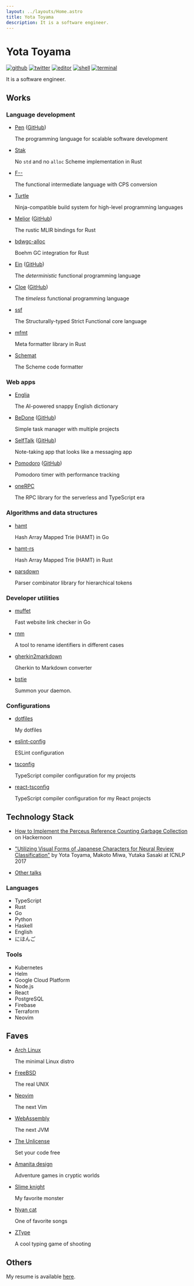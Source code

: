 ```yaml
---
layout: ../layouts/Home.astro
title: Yota Toyama
description: It is a software engineer.
---
```


# Yota Toyama

[![github](https://img.shields.io/badge/github-raviqqe-red.svg?style=flat-square)](https://github.com/raviqqe)
[![twitter](https://img.shields.io/badge/twitter-raviqqe-blue.svg?style=flat-square)](https://twitter.com/raviqqe)
[![editor](https://img.shields.io/badge/editor-neovim-brightgreen.svg?style=flat-square)](https://neovim.io/)
[![shell](https://img.shields.io/badge/shell-zsh-rebeccapurple.svg?style=flat-square)](https://zsh.sourceforge.io/)
[![terminal](https://img.shields.io/badge/terminal-alacritty-darkorange.svg?style=flat-square)](https://alacritty.org/)

It is a software engineer.

## Works

### Language development

- [Pen](https://pen-lang.org) ([GitHub](https://github.com/pen-lang/pen))

  The programming language for scalable software development

- [Stak](https://github.com/raviqqe/stak)

  No `std` and no `alloc` Scheme implementation in Rust

- [F\-\-](https://github.com/raviqqe/fmm)

  The functional intermediate language with CPS conversion

- [Turtle](https://github.com/raviqqe/turtle-build)

  Ninja-compatible build system for high-level programming languages

- [Melior](https://raviqqe.github.io/melior/melior/) ([GitHub](https://github.com/raviqqe/melior))

  The rustic MLIR bindings for Rust

- [bdwgc-alloc](https://github.com/raviqqe/bdwgc-alloc)

  Boehm GC integration for Rust

- [Ein](https://ein-lang.org) ([GitHub](https://github.com/ein-lang/ein))

  The _deterministic_ functional programming language

- [Cloe](https://cloe-lang.org) ([GitHub](https://github.com/cloe-lang/cloe))

  The _timeless_ functional programming language

- [ssf](https://github.com/raviqqe/ssf)

  The Structurally-typed Strict Functional core language

- [mfmt](https://github.com/raviqqe/mfmt)

  Meta formatter library in Rust

- [Schemat](https://github.com/raviqqe/schemat)

  The Scheme code formatter

### Web apps

- [Englia](https://englia.app/)

  The AI-powered snappy English dictionary

- [BeDone](https://tasks.code2d.org) ([GitHub](https://github.com/raviqqe/tasks))

  Simple task manager with multiple projects

- [SelfTalk](https://notes.code2d.org) ([GitHub](https://github.com/raviqqe/self-talk))

  Note-taking app that looks like a messaging app

- [Pomodoro](https://pomodoro.code2d.org) ([GitHub](https://github.com/raviqqe/pomodoro))

  Pomodoro timer with performance tracking

- [oneRPC](https://github.com/raviqqe/oneRPC)

  The RPC library for the serverless and TypeScript era

### Algorithms and data structures

- [hamt](https://github.com/raviqqe/hamt)

  Hash Array Mapped Trie (HAMT) in Go

- [hamt-rs](https://github.com/raviqqe/hamt-rs)

  Hash Array Mapped Trie (HAMT) in Rust

- [parsdown](https://github.com/raviqqe/parsdown)

  Parser combinator library for hierarchical tokens

### Developer utilities

- [muffet](https://github.com/raviqqe/muffet)

  Fast website link checker in Go

- [rnm](https://github.com/raviqqe/rnm)

  A tool to rename identifiers in different cases

- [gherkin2markdown](https://github.com/raviqqe/gherkin2markdown)

  Gherkin to Markdown converter

- [bstie](https://github.com/raviqqe/bstie)

  Summon your daemon.

### Configurations

- [dotfiles](https://github.com/raviqqe/dotfiles)

  My dotfiles

- [eslint-config](https://github.com/raviqqe/eslint-config)

  ESLint configuration

- [tsconfig](https://github.com/raviqqe/tsconfig)

  TypeScript compiler configuration for my projects

- [react-tsconfig](https://github.com/raviqqe/react-tsconfig)

  TypeScript compiler configuration for my React projects

## Technology Stack

- [How to Implement the Perceus Reference Counting Garbage Collection](https://hackernoon.com/how-to-implement-the-perceus-reference-counting-garbage-collection) on Hackernoon

- ["Utilizing Visual Forms of Japanese Characters for Neural Review Classification"](https://aclanthology.org/I17-2064/) by Yota Toyama, Makoto Miwa, Yutaka Sasaki at ICNLP 2017

- [Other talks](https://github.com/raviqqe/doc)

### Languages

- TypeScript
- Rust
- Go
- Python
- Haskell
- English
- にほんご

### Tools

- Kubernetes
- Helm
- Google Cloud Platform
- Node.js
- React
- PostgreSQL
- Firebase
- Terraform
- Neovim

## Faves

- [Arch Linux](https://www.archlinux.org)

  The minimal Linux distro

- [FreeBSD](https://www.freebsd.org)

  The real UNIX

- [Neovim](https://neovim.io/)

  The next Vim

- [WebAssembly](https://webassembly.org)

  The next JVM

- [The Unlicense](https://choosealicense.com/licenses/unlicense/)

  Set your code free

- [Amanita design](https://amanita-design.net/)

  Adventure games in cryptic worlds

- [Slime knight](https://dragonquest.fandom.com/wiki/Slime_knight)

  My favorite monster

- [Nyan cat](https://www.nyan.cat/)

  One of favorite songs

- [ZType](https://zty.pe)

  A cool typing game of shooting

## Others

My resume is available [here](/resume).
